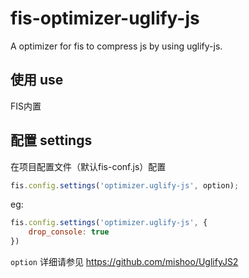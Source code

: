 # fis-optimizer-uglify-js

A optimizer for fis to compress js by using uglify-js.

## 使用 use

FIS内置

## 配置 settings

在项目配置文件（默认fis-conf.js）配置

```javascript
fis.config.settings('optimizer.uglify-js', option);
```

eg:

```javascript
fis.config.settings('optimizer.uglify-js', {
    drop_console: true
})
```

`option` 详细请参见 https://github.com/mishoo/UglifyJS2
